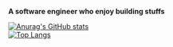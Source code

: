 **A software engineer who enjoy building stuffs**

[![Anurag's GitHub stats](https://github-readme-stats.vercel.app/api?username=Desz01ate&theme=dark&show_icons=true&count_private=true)](https://github.com/anuraghazra/github-readme-stats)
</br>
[![Top Langs](https://github-readme-stats.vercel.app/api/top-langs/?username=Desz01ate&layout=compact&theme=dark&count_private=true)](https://github.com/anuraghazra/github-readme-stats)


